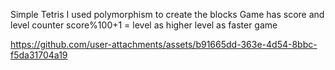Simple Tetris 
I used polymorphism to create the blocks
Game has score and level counter 
score%100+1 = level 
as higher level as faster game 

https://github.com/user-attachments/assets/b91665dd-363e-4d54-8bbc-f5da31704a19

